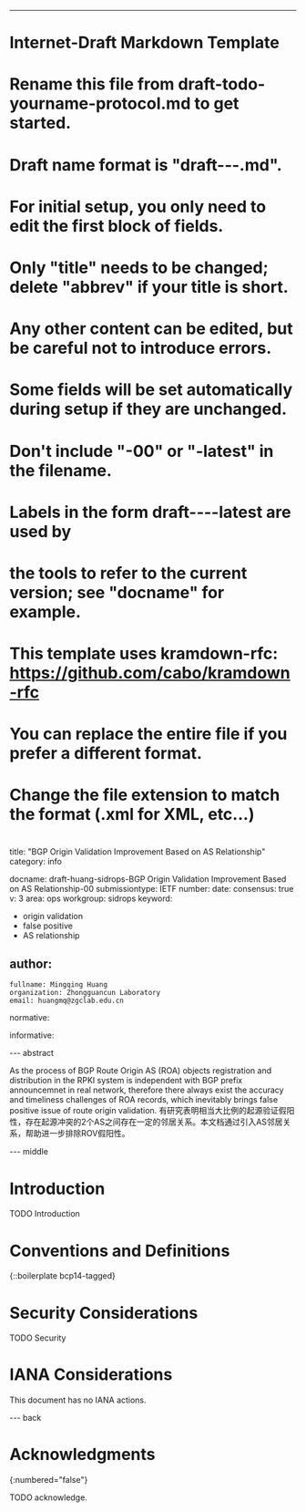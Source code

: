---
###
# Internet-Draft Markdown Template
#
# Rename this file from draft-todo-yourname-protocol.md to get started.
# Draft name format is "draft-<yourname>-<workgroup>-<name>.md".
#
# For initial setup, you only need to edit the first block of fields.
# Only "title" needs to be changed; delete "abbrev" if your title is short.
# Any other content can be edited, but be careful not to introduce errors.
# Some fields will be set automatically during setup if they are unchanged.
#
# Don't include "-00" or "-latest" in the filename.
# Labels in the form draft-<yourname>-<workgroup>-<name>-latest are used by
# the tools to refer to the current version; see "docname" for example.
#
# This template uses kramdown-rfc: https://github.com/cabo/kramdown-rfc
# You can replace the entire file if you prefer a different format.
# Change the file extension to match the format (.xml for XML, etc...)
#
###
title: "BGP Origin Validation Improvement Based on AS Relationship"
category: info

docname: draft-huang-sidrops-BGP Origin Validation Improvement Based on AS Relationship-00
submissiontype: IETF
number:
date:
consensus: true
v: 3
area: ops
workgroup: sidrops
keyword:
 - origin validation
 - false positive
 - AS relationship

author:
 -
    fullname: Mingqing Huang
    organization: Zhongguancun Laboratory
    email: huangmq@zgclab.edu.cn

normative:

informative:


--- abstract

As the process of BGP Route Origin AS (ROA) objects registration and distribution in the RPKI system is independent with BGP prefix announcemnet in real network, therefore there always exist the accuracy and timeliness challenges of ROA records, which inevitably brings false positive issue of route origin validation. 有研究表明相当大比例的起源验证假阳性，存在起源冲突的2个AS之间存在一定的邻居关系。本文档通过引入AS邻居关系，帮助进一步排除ROV假阳性。 

--- middle

# Introduction

TODO Introduction


# Conventions and Definitions

{::boilerplate bcp14-tagged}


# Security Considerations

TODO Security


# IANA Considerations

This document has no IANA actions.


--- back

# Acknowledgments
{:numbered="false"}

TODO acknowledge.
